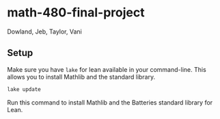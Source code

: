 # math-480-final-project
Dowland, Jeb, Taylor, Vani

## Setup

Make sure you have `lake` for lean available in your command-line. This allows you to install Mathlib and the standard library.

```bash
lake update
```

Run this command to install Mathlib and the Batteries standard library for Lean.
